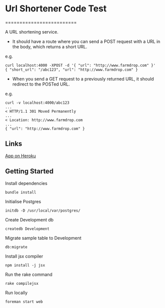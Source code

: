 # Url Shortener Code Test
=========================

A URL shortening service.
- It should have a route where you can send a POST request with a URL in the
  body, which returns a short URL.

e.g.
```
curl localhost:4000 -XPOST -d '{ "url": "http://www.farmdrop.com" }'
{ "short_url": "/abc123", "url": "http://www.farmdrop.com" }
```

- When you send a GET request to a previously returned URL, it should redirect
  to the POSTed URL.

e.g.
```
curl -v localhost:4000/abc123
...
< HTTP/1.1 301 Moved Permanently
...
< Location: http://www.farmdrop.com
...
{ "url": "http://www.farmdrop.com" }
```

Links
-----
[App on Heroku](https://blooming-oasis-41546.herokuapp.com/)

Getting Started
---------------

Install dependencies

`bundle install`

Initialise Postgres

`initdb -D /usr/local/var/postgres/`

Create Development db
 
`createdb Development`

Migrate sample table to Development

`db:migrate`

Install jsx compiler

`npm install -j jsx`

Run the rake command

`rake compilejsx`

Run locally

`foreman start web`